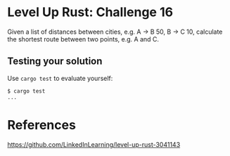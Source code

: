 # Level Up Rust: Challenge 16

Given a list of distances between cities, e.g. A -> B 50, B -> C 10,
calculate the shortest route between two points, e.g. A and C.

## Testing your solution

Use `cargo test` to evaluate yourself:

```console
$ cargo test
...
```

# References
https://github.com/LinkedInLearning/level-up-rust-3041143
